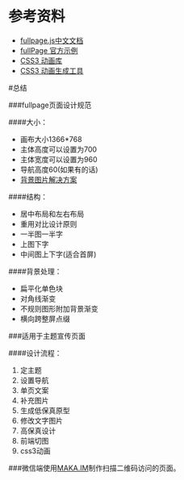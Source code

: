 # 参考资料

 - [fullpage.js中文文档](http://www.dowebok.com/tag/fullpage-js)
 - [fullPage 官方示例](http://alvarotrigo.com/fullPage/)
 - [CSS3 动画库](http://daneden.github.io/animate.css/)
 - [CSS3 动画生成工具](http://isux.tencent.com/css3/tools.html)


#总结

###fullpage页面设计规范

####大小：

 - 画布大小1366*768
 - 主体高度可以设置为700
 - 主体宽度可以设置为960
 - 导航高度60(如果有的话)
 - [背景图片解决方案](https://css-tricks.com/perfect-full-page-background-image/)

####结构：

 - 居中布局和左右布局
 - 重用对比设计原则
 - 一半图一半字
 - 上图下字
 - 中间图上下字(适合首屏)

####背景处理：

 - 扁平化单色块
 - 对角线渐变
 - 不规则图形附加背景渐变
 - 横向跨整屏点缀

###适用于主题宣传页面

####设计流程：

 1. 定主题
 1. 设置导航
 1. 单页文案
 1. 补充图片
 1. 生成低保真原型
 1. 修改文字图片
 1. 高保真设计
 1. 前端切图
 1. css3动画

###微信端使用[MAKA.IM](http://www.maka.im/home/index.html)制作扫描二维码访问的页面。
